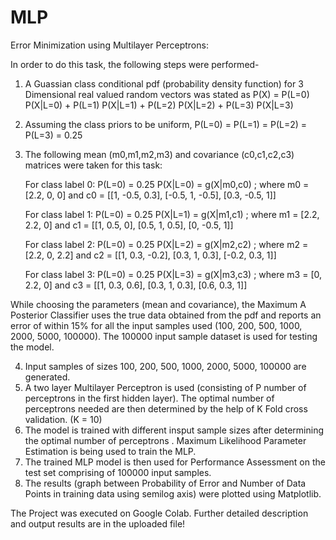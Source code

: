 # MLP
Error Minimization using Multilayer Perceptrons:

In order to do this task, the following steps were performed-
1. A Guassian class conditional pdf (probability density function) for 3 Dimensional real valued random vectors was stated as P(X) = P(L=0) P(X|L=0) + P(L=1) P(X|L=1) + P(L=2) P(X|L=2) + P(L=3) P(X|L=3) 
2. Assuming the class priors to be uniform, P(L=0) = P(L=1) = P(L=2) = P(L=3) = 0.25
3. The following mean (m0,m1,m2,m3) and covariance (c0,c1,c2,c3) matrices were taken for this task:   

    For class label 0: P(L=0) = 0.25
    P(X|L=0) = g(X|m0,c0) ; where m0 = [2.2, 0, 0] and c0 = [[1, -0.5, 0.3], [-0.5, 1, -0.5], [0.3, -0.5, 1]]
    
    For class label 1: P(L=0) = 0.25
    P(X|L=1) = g(X|m1,c1) ; where m1 = [2.2, 2.2, 0] and c1 = [[1, 0.5, 0], [0.5, 1, 0.5], [0, -0.5, 1]]
    
    For class label 2: P(L=0) = 0.25
    P(X|L=2) = g(X|m2,c2) ; where m2 = [2.2, 0, 2.2] and c2 = [[1, 0.3, -0.2], [0.3, 1, 0.3], [-0.2, 0.3, 1]]
    
    For class label 3: P(L=0) = 0.25
    P(X|L=3) = g(X|m3,c3) ; where m3 = [0, 2.2, 0] and c3 = [[1, 0.3, 0.6], [0.3, 1, 0.3], [0.6, 0.3, 1]]
      
While choosing the parameters (mean and covariance), the Maximum A Posterior Classifier uses the true data obtained from the pdf and reports an error of within 15% for all the input samples used (100, 200, 500, 1000, 2000, 5000, 100000). The 100000 input sample dataset is used for testing the model. 
 
4. Input samples of sizes 100, 200, 500, 1000, 2000, 5000, 100000 are generated.
5. A two layer Multilayer Perceptron is used (consisting of P number of perceptrons in the first hidden layer). The optimal number of perceptrons needed are then determined by the help of K Fold cross validation. (K = 10)
6. The model is trained with different insput sample sizes after determining the optimal number of perceptrons . Maximum Likelihood Parameter Estimation is being used to train the MLP. 
7. The trained MLP model is then used for Performance Assessment on the test set comprising of 100000 input samples.
8. The results (graph between Probability of Error and Number of Data Points in training data using semilog axis) were plotted using Matplotlib.
    
The Project was executed on Google Colab. Further detailed description and output results are in the uploaded file!
